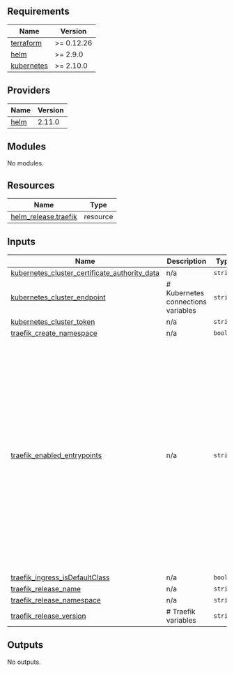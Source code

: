 ## Requirements

| Name | Version |
|------|---------|
| <a name="requirement_terraform"></a> [terraform](#requirement\_terraform) | >= 0.12.26 |
| <a name="requirement_helm"></a> [helm](#requirement\_helm) | >= 2.9.0 |
| <a name="requirement_kubernetes"></a> [kubernetes](#requirement\_kubernetes) | >= 2.10.0 |

## Providers

| Name | Version |
|------|---------|
| <a name="provider_helm"></a> [helm](#provider\_helm) | 2.11.0 |

## Modules

No modules.

## Resources

| Name | Type |
|------|------|
| [helm_release.traefik](https://registry.terraform.io/providers/hashicorp/helm/latest/docs/resources/release) | resource |

## Inputs

| Name | Description | Type | Default | Required |
|------|-------------|------|---------|:--------:|
| <a name="input_kubernetes_cluster_certificate_authority_data"></a> [kubernetes\_cluster\_certificate\_authority\_data](#input\_kubernetes\_cluster\_certificate\_authority\_data) | n/a | `string` | `""` | no |
| <a name="input_kubernetes_cluster_endpoint"></a> [kubernetes\_cluster\_endpoint](#input\_kubernetes\_cluster\_endpoint) | # Kubernetes connections variables | `string` | `""` | no |
| <a name="input_kubernetes_cluster_token"></a> [kubernetes\_cluster\_token](#input\_kubernetes\_cluster\_token) | n/a | `string` | `""` | no |
| <a name="input_traefik_create_namespace"></a> [traefik\_create\_namespace](#input\_traefik\_create\_namespace) | n/a | `bool` | `true` | no |
| <a name="input_traefik_enabled_entrypoints"></a> [traefik\_enabled\_entrypoints](#input\_traefik\_enabled\_entrypoints) | n/a | `string` | `"ports:\n  web:\n    port: 8000\n    expose: true\n    exposedPort: 80\n    protocol: TCP\n  intweb:\n    port: 8001\n    expose: true\n    exposedPort: 81\n    protocol: TCP\n  traefik:\n    port: 9000\n    expose: false\n    exposedPort: 9000\n    protocol: TCP\n  metrics:\n    port: 9100\n    expose: false\n    exposedPort: 9100\n    protocol: TCP\n"` | no |
| <a name="input_traefik_ingress_isDefaultClass"></a> [traefik\_ingress\_isDefaultClass](#input\_traefik\_ingress\_isDefaultClass) | n/a | `bool` | `true` | no |
| <a name="input_traefik_release_name"></a> [traefik\_release\_name](#input\_traefik\_release\_name) | n/a | `string` | `"traefik"` | no |
| <a name="input_traefik_release_namespace"></a> [traefik\_release\_namespace](#input\_traefik\_release\_namespace) | n/a | `string` | `"traefik"` | no |
| <a name="input_traefik_release_version"></a> [traefik\_release\_version](#input\_traefik\_release\_version) | # Traefik variables | `string` | `"24.0.0"` | no |

## Outputs

No outputs.
